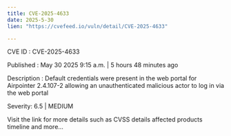 ```yaml
---
title: CVE-2025-4633
date: 2025-5-30
lien: "https://cvefeed.io/vuln/detail/CVE-2025-4633"

---
```


CVE ID : CVE-2025-4633

Published :  May 30
2025
9:15 a.m. | 5 hours
48 minutes ago

Description : Default credentials were present in the web portal for Airpointer 2.4.107-2
allowing an unauthenticated malicious actor to log in via the web portal

Severity: 6.5 | MEDIUM

Visit the link for more details
such as CVSS details
affected products
timeline
and more...
